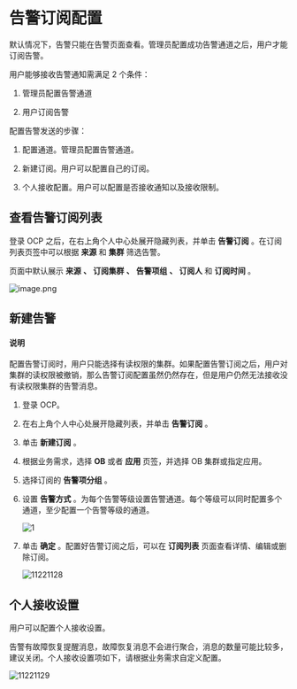 告警订阅配置
===========================

默认情况下，告警只能在告警页面查看。管理员配置成功告警通道之后，用户才能订阅告警。

用户能够接收告警通知需满足 2 个条件：

1. 管理员配置告警通道

2. 用户订阅告警

配置告警发送的步骤：

1. 配置通道。管理员配置告警通道。

2. 新建订阅。用户可以配置自己的订阅。

3. 个人接收配置。用户可以配置是否接收通知以及接收限制。

查看告警订阅列表
-----------------------------

登录 OCP 之后，在右上角个人中心处展开隐藏列表，并单击 **告警订阅** 。在订阅列表页签中可以根据 **来源** 和 **集群** 筛选告警。

页面中默认展示 **来源** **、** **订阅集群** **、** **告警项组** **、** **订阅人** 和 **订阅时间** 。

![image.png](https://help-static-aliyun-doc.aliyuncs.com/assets/img/zh-CN/6248190061/p168449.png "image.png")

新建告警
-------------------------

<main id="notice" type='explain'><h4>说明</h4><p>配置告警订阅时，用户只能选择有读权限的集群。如果配置告警订阅之后，用户对集群的读权限被撤销，那么告警订阅配置虽然仍然存在，但是用户仍然无法接收没有读权限集群的告警消息。</p></main>

1. 登录 OCP。

2. 在右上角个人中心处展开隐藏列表，并单击 **告警订阅** 。

3. 单击 **新建订阅** 。

4. 根据业务需求，选择 **OB** 或者 **应用** 页签，并选择 OB 集群或指定应用。

5. 选择订阅的 **告警项分组** 。

6. 设置 **告警方式** 。为每个告警等级设置告警通道。每个等级可以同时配置多个通道，至少配置一个告警等级的通道。

   ![1](https://help-static-aliyun-doc.aliyuncs.com/assets/img/zh-CN/6248190061/p169302.png)

7. 单击 **确定** 。配置好告警订阅之后，可以在 **订阅列表** 页面查看详情、编辑或删除订阅。

   ![11221128](https://help-static-aliyun-doc.aliyuncs.com/assets/img/zh-CN/6006987361/p355704.png)

个人接收设置
---------------------------

用户可以配置个人接收设置。

告警有故障恢复提醒消息，故障恢复消息不会进行聚合，消息的数量可能比较多，建议关闭。个人接收设置项如下，请根据业务需求自定义配置。

![11221129](https://help-static-aliyun-doc.aliyuncs.com/assets/img/zh-CN/7006987361/p355705.png)

